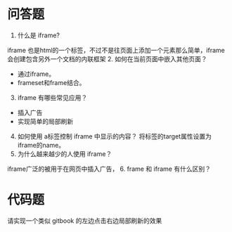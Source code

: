 # 问答题

1. 什么是 iframe?

iframe 也是html的一个标签，不过不是往页面上添加一个元素那么简单，iframe 会创建包含另外一个文档的内联框架
2. 如何在当前页面中嵌入其他页面？
* 通过iframe。
* frameset和frame结合。
3. iframe 有哪些常见应用？
* 插入广告
* 实现简单的局部刷新
4. 如何使用 a标签控制 iframe 中显示的内容？
将<a>标签的target属性设置为iframe的name。
5. 为什么越来越少的人使用 iframe？

iframe广泛的被用于在网页中插入广告，
6. frame 和 iframe 有什么区别？

# 代码题
请实现一个类似 gitbook 的左边点击右边局部刷新的效果